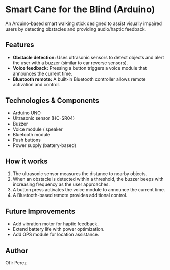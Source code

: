 # Smart Cane for the Blind (Arduino)

An Arduino-based smart walking stick designed to assist visually impaired users by detecting obstacles and providing audio/haptic feedback.  

## Features
- **Obstacle detection:** Uses ultrasonic sensors to detect objects and alert the user with a buzzer (similar to car reverse sensors).  
- **Voice feedback:** Pressing a button triggers a voice module that announces the current time.  
- **Bluetooth remote:** A built-in Bluetooth controller allows remote activation and control.  

## Technologies & Components
- Arduino UNO  
- Ultrasonic sensor (HC-SR04)  
- Buzzer  
- Voice module / speaker  
- Bluetooth module  
- Push buttons  
- Power supply (battery-based)  

## How it works
1. The ultrasonic sensor measures the distance to nearby objects.  
2. When an obstacle is detected within a threshold, the buzzer beeps with increasing frequency as the user approaches.  
3. A button press activates the voice module to announce the current time.  
4. A Bluetooth-based remote provides additional control.  

## Future Improvements
- Add vibration motor for haptic feedback.  
- Extend battery life with power optimization.  
- Add GPS module for location assistance.  

## Author
Ofir Perez  

